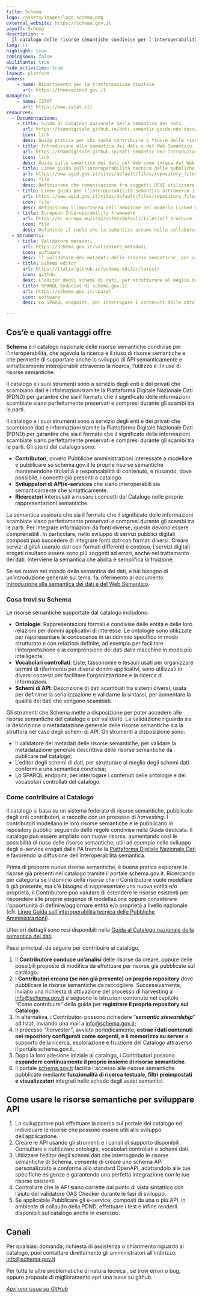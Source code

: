 ```yaml
---
title: Schema
logo: /assets/images/logo_schema.png
external_website: https://schema.gov.it
payoff: Schema
description: >
  Il catalogo delle risorse semantiche condivise per l'interoperabilità
lang: it
highlight: true
comingsoon: false
abilitante: true
hide_activities: true
layout: platform
owners:
    - name: Dipartimento per la trasformazione digitale
      url: https://innovazione.gov.it
managers:
    - name: ISTAT
      url: https://www.istat.it/
resources:
  - Documentazione:
    - title: Guida al Catalogo nazionale della semantica dei dati
      url: https://teamdigitale.github.io/dati-semantic-guida-ndc-docs/index.html
      icon: link
      desc: Guida pratica per chi vuole contribuire o fruire delle risorse semantiche presenti nel catalogo.
    - title: Introduzione alla semantica dei dati e del Web Semantico
      url: https://teamdigitale.github.io/dati-semantic-doc-introduzione-semantica/
      icon: link
      desc: Guida sulla semantica dei dati nel Web come intesa dal Web Semantico.
    - title: Linee guida sull’interoperabilità tecnica delle pubbliche amministrazioni
      url: https://www.agid.gov.it/sites/default/files/repository_files/linee_guida_interoperabilit_tecnica_pa.pdf
      icon: file
      desc: Definiscono che comunicazione tra soggetti DEVE utilizzare modelli dati condivisi.
    - title: Linee guida per l’interoperabilità semantica attraverso i linked open data
      url: https://www.agid.gov.it/sites/default/files/repository_files/documentazione_trasparenza/cdc-spc-gdl6-interoperabilitasemopendata_v2.0_0.pdf
      icon: file
      desc: Definiscono l’importanza dell’adozione del modello Linked Open Data per abilitare lo sviluppo di una effettiva interoperabilità semantica tra PA.
    - title: European Interoperability framework
      url: https://ec.europa.eu/isa2/sites/default/files/eif_brochure_final.pdf
      icon: file
      desc: Definisce il ruolo che la semantica assume nella collaborazione e nell’interscambio di informazioni.
  - Strumenti:
    - title: Validatore metadati
      url: https://schema.gov.it/validatore_metadati
      icon: software
      desc: Il validatore dei metadati delle risorse semantiche, per validare la metadatazione generale descrittiva delle risorse semantiche da pubblicare nel catalogo.
    - title: Schema editor
      url: https://italia.github.io/schema-editor/latest/
      icon: github
      desc: L’editor degli schemi di dati, per strutturare al meglio degli schemi dati conformi a una semantica condivisa.
    - title: SPARQL Endpoint di schema.gov.it
      url: https://schema.gov.it/sparql
      icon: software
      desc: Lo SPARQL endpoint, per interrogare i contenuti delle ontologie e dei vocabolari controllati del catalogo.

---
```


## Cos’è e quali vantaggi offre

**Schema** è il catalogo nazionale delle risorse semantiche condivise per l'interoperabilità, che agevola la ricerca e il riuso 
di risorse semantiche e che permette di supportare anche lo sviluppo di API semanticamente e sintatticamente interoperabili 
attraverso la ricerca, l’utilizzo e il riuso di risorse semantiche.

Il catalogo e i suoi strumenti sono a servizio degli enti e dei privati che scambiano dati e informazioni tramite la Piattaforma 
Digitale Nazionale Dati (PDND) per garantire che sia il formato che il significato delle informazioni scambiate siano 
perfettamente preservati e compresi durante gli scambi tra le parti.


Il catalogo e i suoi strumenti sono a servizio degli enti e dei privati che scambiano dati e informazioni tramite la Piattaforma 
Digitale Nazionale Dati (PDND) per garantire che sia il formato che il significato delle informazioni scambiate siano 
perfettamente preservati e compresi durante gli scambi tra le parti.
Gli utenti del catalogo sono:
*	**Contributori**, ovvero Pubbliche amministrazioni interessate a modellare e pubblicare su schema.gov.it le proprie risorse 
semantiche mantenendone titolarità e responsabilità di contenuto, e riusando, dove possibile, i concetti già presenti a 
catalogo. 
*	**Sviluppatori di API/e-services** che siano interoperabili sia semanticamente che sintatticamente.
*	**Ricercatori** interessati a riusare i concetti del Catalogo nelle proprie rappresentazioni semantiche.

La semantica assicura che sia il formato che il significato delle informazioni scambiate siano perfettamente preservati e 
compresi durante gli scambi tra le parti. 
Per integrare informazioni da fonti diverse, queste devono essere comprensibili.
In particolare, nello sviluppo di servizi pubblici digitali composti può succedere di integrare fonti dati con formati diversi. 
Creare servizi digitali usando dati con formati differenti è costoso. I servizi digitali erogati risultano essere sono più 
soggetti ad errori, anche nel trattamento dei dati. Interviene la semantica che abilita e semplifica la fruizione.

Se sei nuovo nel mondo della semantica dei dati, e hai bisogno di un’introduzione generale sul tema, fai riferimento al 
documento [Introduzione alla semantica dei dati e del Web Semantico](https://teamdigitale.github.io/dati-semantic-doc-introduzione-semantica/).


### Cosa trovi su Schema

Le risorse semantiche supportate dal catalogo includono:
* **Ontologie**: Rappresentazioni formali e condivise delle entità e delle loro relazioni per domini applicativi di interesse.
 Le ontologie sono utilizzate per rappresentare le conoscenze in un dominio specifico in modo strutturato e con relazioni 
 definite, ad esempio per facilitare l’interpretazione e la comprensione dei dati dalle macchine in modo più intelligente;
* **Vocabolari controllati**: Liste, tassonomie e tesauri usati per organizzare termini di riferimento per diversi domini 
applicativi, sono utilizzati in diversi contesti per facilitare l'organizzazione e la ricerca di informazioni.
* **Schemi di API**: Descrizione di dati scambiati tra sistemi diversi, usata per definirne la serializzazione e validarne la 
sintassi, per aumentare la qualità dei dati che vengono scambiati.

Gli strumenti che Schema mette a disposizione per poter accedere alle risorse semantiche del catalogo e per validarle. La 
validazione riguarda sia la descrizione o metadatazione generale delle risorse semantiche sia la struttura nel caso degli schemi 
di API. Gli strumenti a disposizione sono:
* Il validatore dei metadati delle risorse semantiche, per validare la metadatazione generale descrittiva delle risorse semantiche
  da publicare nel catalogo;
* L’editor degli schemi di dati, per strutturare al meglio degli schemi dati confermi a una semantica condivisa;
* Lo SPARQL endpoint, per interrogare i contenuti delle ontologie e dei vocabolari controllati del catalogo.


### Come contribuire al Catalogo

Il catalogo si basa su un sistema federato di risorse semantiche, pubblicate dagli enti contributori, e raccolte con un processo 
di *harvesting*. I contributori modellano le loro risorse semantiche e le pubblicano in repository pubblici seguendo delle regole 
condivise nella Guida dedicata. Il catalogo può essere ampliato con nuove risorse, aumentando così le possibilità di riuso delle 
risorse semantiche, utili ad esempio nello sviluppo degli e-service erogati dalle PA tramite la 
[Piattaforma Digitale Nazionale Dati](https://developers.italia.it/it/pdnd/) e favorendo la diffusione dell'interoperabilità semantica.

Prima di proporre nuove risorse semantiche, è buona pratica esplorare le risorse già presenti nel catalogo tramite il portale 
schema.gov.it. Ricercando per categoria se il dominio delle risorse che il Contributore vuole modellare è già presente, ma c'è 
bisogno di rappresentare una nuova entità e/o proprietà, il Contributore può valutare di estendere le risorse esistenti per 
rispondere alle proprie esigenze di modellazione oppure considerare l'opportunità di definire/aggiornare entità e/o proprietà a 
livello nazionale (cfr. [Linee Guida sull’interoperabilità tecnica delle Pubbliche Amministrazioni](https://www.agid.gov.it/sites/default/files/repository_files/linee_guida_interoperabilit_tecnica_pa.pdf)).

Ulteriori dettagli sono resi disponibili nella 
[Guida al Catalogo nazionale della semantica dei dati](https://teamdigitale.github.io/dati-semantic-guida-ndc-docs/index.html).

Passi principali da seguire per contribuire al catalogo.
1.	Il **Contributore conduce un’analisi** delle risorse da creare, oppure delle possibili proposte di modifica da effettuare per
    risorse già pubblicate sul catalogo. 
3.	I **Contributori creano (se non già presente) un proprio repository** dove pubblicare le risorse semantiche da raccogliere.
    Successivamente, inviano una richiesta di attivazione del processo di harvesting a info@schema.gov.it e seguono le istruzioni
  	contenute nel capitolo “Come contribuire” della guida per **registrare il proprio repository sul Catalogo**.
5.	In alternativa, i Contributori possono richiedere “***semantic stewardship***” ad Istat, inviando una mail a info@schema.gov.it;
6.	Il processo *“harvester”*, avviato periodicamente, **estrae i dati contenuti nei repository configurati come sorgenti, e li
    memorizza su server** a supporto della ricerca, esplorazione e fruizione del Catalogo attraverso il portale schema.gov.it.
8.	Dopo la loro adesione iniziale al catalogo, i Contributori possono **espandere continuamente il proprio insieme di risorse semantiche**.
9.	Il portale [schema.gov.it](schema.gov.it) facilita l'accesso alle risorse semantiche pubblicate mediante
    **funzionalità di ricerca testuale, filtri preimpostati e visualizzatori** integrati nelle schede degli asset semantici.


## Come usare le risorse semantiche per sviluppare API

1.	Lo sviluppatore può effettuare la ricerca sul portale del catalogo ed individuare le risorse che possono essere utili allo 
sviluppo dell’applicazione.
2.	Creare le API usando gli strumenti e i canali di supporto disponibili. Consultare e riutilizzare ontologie, vocabolari 
controllati e schemi dati.
3.	Utilizzare l’editor degli schemi dati che interrogando le risorse semantiche di Schema, consente di creare uno schema API 
personalizzato e conforme allo standard OpenAPI, adattandolo alle tue specifiche esigenze e garantendo una perfetta integrazione 
con le tue risorse esistenti 
4.	Controllare che le API siano corrette dal punto di vista sintattico con l’aiuto del validatore OAS Checker durante le fasi 
di sviluppo.
5.	Se applicabile Pubblicare gli e-service, composti da una o più API, in ambiente di collaudo della PDND, effettuare i test e 
infine renderli disponibili sul catalogo anche in esercizio.


## Canali

Per qualsiasi domanda, richiesta di assistenza o chiarimento riguardo al catalogo, puoi contattare direttamente gli 
amministratori all'indirizzo: info@schema.gov.it

Per tutte le altre problematiche di natura tecnica , se trovi errori o bug, oppure proposte di miglioramento apri una issue su github. 

<a class="btn btn-primary" href="https://github.com/teamdigitale/dati-semantic-frontend/issues" target="_blank"><i class="it-horn" /> Apri una issue su GitHub</a>
